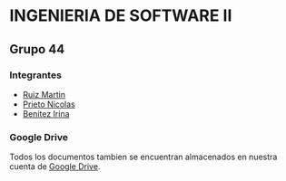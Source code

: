 # INGENIERIA DE SOFTWARE II

## Grupo 44

### Integrantes

* [Ruiz Martin](mailto:arcollector@gmail.com)
* [Prieto Nicolas](mailto:malak32@gmail.com)
* [Benitez Irina](mailto:iru.lp91@gmail.com)


### Google Drive

Todos los documentos tambien se encuentran almacenados en nuestra cuenta de [Google Drive](https://drive.google.com/open?id=1-9QxHzsS5SbeOWTlsxQclq5c7UhNLX0B).


